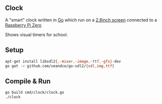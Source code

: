 ## Clock

A "smart" clock written in [Go](https://golang.org) which run on a [2.8inch screen](https://www.waveshare.com/2.8inch-RPi-LCD-A.htm) connected to a [Raspberry Pi Zero](https://www.raspberrypi.org/)

Shows visual timers for school.

## Setup

```sh
apt-get install libsdl2{,-mixer,-image,-ttf,-gfx}-dev
go get -v github.com/veandco/go-sdl2/{sdl,img,ttf}
```

## Compile & Run

```sh
go build cmd/clock/clock.go
./clock
```
